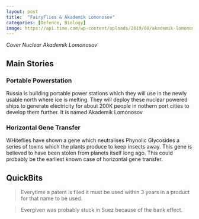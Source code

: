 ```yaml
---
layout: post
title:  "FairyFlies & Akademik Lomonosov"
categories: [Defence, Biology]
image: https://api.time.com/wp-content/uploads/2019/08/akademik-lomonosov.jpg
---
```


*Cover Nuclear Akademik Lomonosov*

## Main Stories

### Portable Powerstation
Russia is building portable power stations which they will use in the newly usable north where ice is melting. They will deploy these nuclear powered ships to generate electricity for about 200K people in nothern port cities to develop them further. It is named Akademik Lomonosov

### Horizontal Gene Transfer
WHiteflies have shown a gene which neutralises Phynolic Glycosides a series of toxins which the plants produce to keep insects away. This gene is believed to have been stolen from planets itself long ago. This could probably be the earliest known case of horizontal gene transfer.

## QuickBits

> Everytime a patent is filed it must be used within 3 years in a product for that name to be used.

> Evergiven was probably stuck in Suez because of the bank effect.